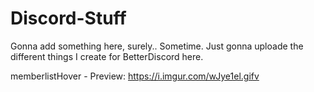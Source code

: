 # Discord-Stuff
Gonna add something here, surely.. Sometime.
Just gonna uploade the different things I create for BetterDiscord here.

memberlistHover - Preview: https://i.imgur.com/wJye1el.gifv
